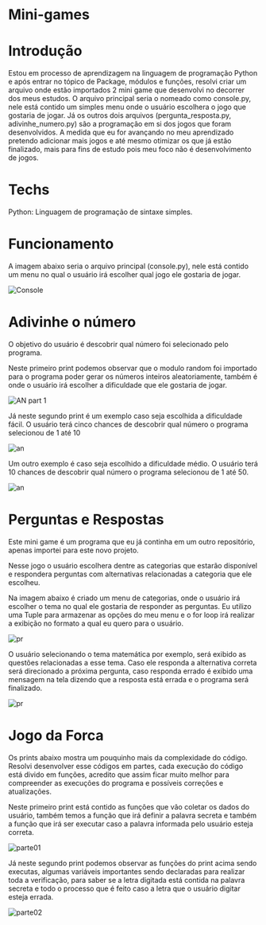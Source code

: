 # Mini-games

# Introdução

Estou em processo de aprendizagem na linguagem de programação Python e após entrar no tópico de Package, módulos e funções, resolvi criar um arquivo onde estão importados 2 mini game que desenvolvi no decorrer dos meus estudos.
O arquivo principal seria o nomeado como console.py, nele está contido um simples menu onde o usuário escolhera o jogo que gostaria de jogar.
Já os outros dois arquivos (pergunta_resposta.py, adivinhe_numero.py) são a programação em si dos jogos que foram desenvolvidos.
A medida que eu for avançando no meu aprendizado pretendo adicionar mais jogos e até mesmo otimizar os que já estão finalizado, mais para fins de estudo pois meu foco não é desenvolvimento de jogos.

# Techs

Python: Linguagem de programação de sintaxe simples.

# Funcionamento

A imagem abaixo seria o arquivo principal (console.py), nele está contido um menu no qual o usuário irá escolher qual jogo ele gostaria de jogar.


![Console](https://user-images.githubusercontent.com/106001465/171087607-e88906e6-c488-4f2d-9d54-100eb86e2360.PNG)


# Adivinhe o número

O objetivo do usuário é descobrir qual número foi selecionado pelo programa.

Neste primeiro print podemos observar que o modulo random foi importado para o programa poder gerar os números inteiros aleatoriamente,  também é onde o usuário irá escolher a dificuldade que ele gostaria de jogar.

![AN part 1](https://user-images.githubusercontent.com/106001465/171090520-d74d0cd8-4dc2-4144-8dfe-eaff60ba3d4b.PNG)


Já neste segundo print é um exemplo caso seja escolhida a dificuldade fácil. O usuário terá cinco chances de descobrir qual número o programa selecionou de 1 até 10

![an](https://user-images.githubusercontent.com/106001465/171090899-c2c1130b-4ac6-421d-af27-54b91f7adad3.PNG)


Um outro exemplo é caso seja escolhido a dificuldade médio. O usuário terá 10 chances de descobrir qual número o programa selecionou de 1 até 50.

![an](https://user-images.githubusercontent.com/106001465/171091153-dcf86a33-574f-48d4-b3d2-d3f2177ae2a8.PNG)


# Perguntas e Respostas

Este mini game é um programa que eu já continha em um outro repositório, apenas importei para este novo projeto.

Nesse jogo o usuário escolhera dentre as categorias que estarão disponível e respondera perguntas com alternativas relacionadas a categoria que ele escolheu.

Na imagem abaixo é criado um menu de categorias, onde o usuário irá escolher o tema no qual ele gostaria de responder as perguntas. Eu utilizo uma Tuple para armazenar as opções do meu menu e o for loop irá realizar a exibição no formato a qual eu quero para o usuário.

![pr](https://user-images.githubusercontent.com/106001465/171092498-74f7db4f-660c-4772-ab10-375eaea5d044.PNG)

O usuário selecionando o tema matemática por exemplo, será exibido as questões relacionadas a esse tema. Caso ele responda a alternativa correta será direcionado a próxima pergunta, caso responda errado é exibido uma mensagem na tela dizendo que a resposta está errada e o programa será finalizado.

![pr](https://user-images.githubusercontent.com/106001465/171093100-64cb388f-ab80-4cb2-ac7c-d4532ad5c6c6.PNG)


# Jogo da Forca

Os prints abaixo mostra um pouquinho mais da complexidade do código. Resolvi desenvolver esse códigos em partes, cada execução do código está divido em funções, acredito que assim ficar muito melhor para compreender as execuções do programa e possíveis correções e atualizações.

Neste primeiro print está contido as funções que vão coletar os dados do usuário, também temos a função que irá definir a palavra secreta e também a função que irá ser executar caso a palavra informada pelo usuário esteja correta.

![parte01](https://user-images.githubusercontent.com/106001465/171563238-611f3498-48de-4dd1-9167-f09dc2b0ba76.PNG)

Já neste segundo print podemos observar as funções do print acima sendo executas, algumas variáveis importantes sendo declaradas para realizar toda a verificação, para saber se a letra digitada está contida na palavra secreta e todo o processo que é feito caso a letra que o usuário digitar esteja errada.

![parte02](https://user-images.githubusercontent.com/106001465/171564010-94e2b255-6017-4ed9-a8a9-f3124f4ab88f.PNG)



